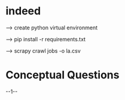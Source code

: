 # indeed
--> create python virtual environment

--> pip install -r requirements.txt

--> scrapy crawl jobs -o la.csv

 # Conceptual Questions

--1--
